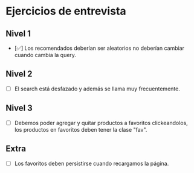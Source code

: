 # Ejercicios de entrevista

## Nivel 1
- [✅] Los recomendados deberían ser aleatorios no deberían cambiar cuando cambia la query.

## Nivel 2
- [ ] El search está desfazado y además se llama muy frecuentemente.

## Nivel 3
- [ ] Debemos poder agregar y quitar productos a favoritos clickeandolos, los productos en favoritos deben tener la clase "fav".

## Extra
- [ ] Los favoritos deben persistirse cuando recargamos la página.
